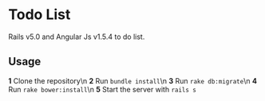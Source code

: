 # Todo List

Rails v5.0 and Angular Js v1.5.4 to do list.

## Usage
**1** Clone the repository\n
**2** Run `bundle install`\n
**3** Run `rake db:migrate`\n
**4** Run `rake bower:install`\n
**5** Start the server with `rails s`
